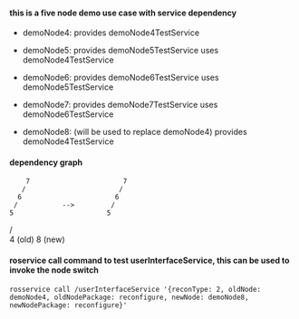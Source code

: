 #### this is a five node demo use case with service dependency
- demoNode4: 
    provides demoNode4TestService

- demoNode5:
    provides demoNode5TestService
    uses demoNode4TestService

- demoNode6:
    provides demoNode6TestService
    uses demoNode5TestService

- demoNode7:
    provides demoNode7TestService
    uses demoNode6TestService

- demoNode8: (will be used to replace demoNode4)
    provides demoNode4TestService

#### dependency graph
        7                       7
       /                       /
      6                       6
     /           -->         /
    5                       5
   /                        \
  4 (old)                    8 (new)

#### roservice call command to test userInterfaceService, this can be used to invoke the node switch
`rosservice call /userInterfaceService '{reconType: 2, oldNode: demoNode4, oldNodePackage: reconfigure, newNode: demoNode8, newNodePackage: reconfigure}'`
